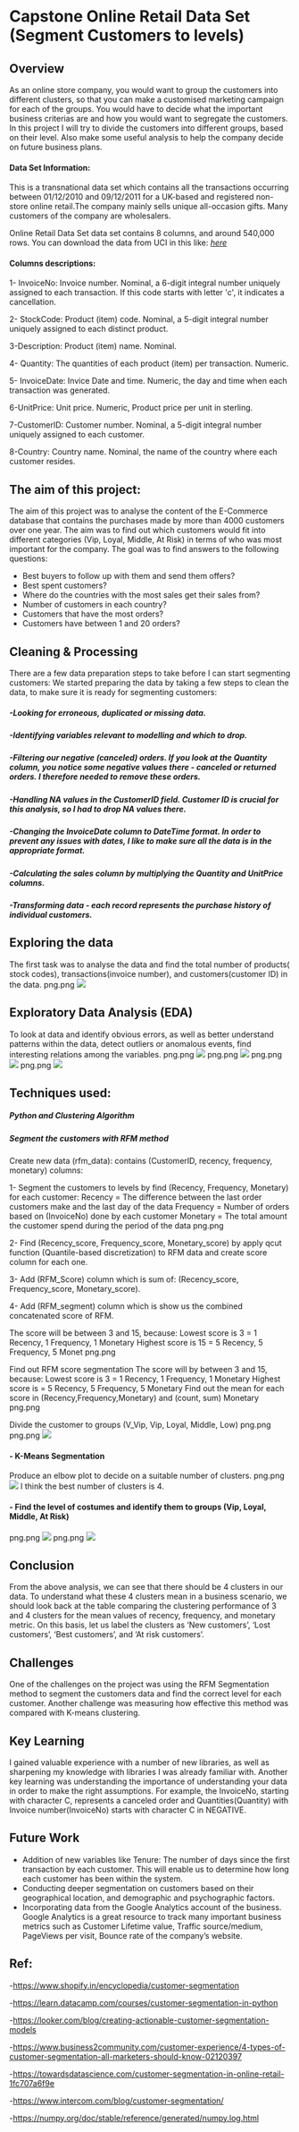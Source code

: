 # Capstone Online Retail Data Set (Segment Customers to levels)


## Overview
As an online store company, you would want to group the customers into different clusters, so that you can make a customised marketing campaign for each of the groups. You would have to decide what the important business criterias are and how you would want to segregate the customers.
In this project I will try to divide the customers into different groups, based on their level. Also make some useful analysis to help the company decide on future business plans.

#### Data Set Information:
This is a transnational data set which contains all the transactions occurring between 01/12/2010 and 09/12/2011 for a UK-based and registered non-store online retail.The company mainly sells unique all-occasion gifts. Many customers of the company are wholesalers.

Online Retail Data Set data set contains 8 columns, and around 540,000 rows.
You can download the data from UCI in this like: [_here_](https://archive.ics.uci.edu/ml/datasets/online+retail)

#### Columns descriptions:

1- InvoiceNo: Invoice number. Nominal, a 6-digit integral number uniquely assigned to each transaction. If this code starts with letter 'c', it indicates a cancellation.

2- StockCode: Product (item) code. Nominal, a 5-digit integral number uniquely assigned to each distinct product.

3-Description: Product (item) name. Nominal.

4- Quantity: The quantities of each product (item) per transaction. Numeric.

5- InvoiceDate: Invice Date and time. Numeric, the day and time when each transaction was generated.

6-UnitPrice: Unit price. Numeric, Product price per unit in sterling.

7-CustomerID: Customer number. Nominal, a 5-digit integral number 
uniquely assigned to each customer.

8-Country: Country name. Nominal, the name of the country where each customer resides.


## The aim of this project:

The aim of this project was to analyse the content of the E-Commerce database that contains the purchases made by more than 4000 customers over one year. The aim was to find out which customers would fit into different categories (Vip, Loyal, Middle, At Risk) in terms of who was most important for the company.
The goal was to find answers to the following questions:
- Best buyers to follow up with them and send them offers? 
- Best spent customers?
- Where do the countries with the most sales get their sales from?
- Number of customers in each country? 
- Customers that have the most orders? 
- Customers have between 1 and 20 orders?


## Cleaning & Processing

There are a few data preparation steps to take before I can start segmenting customers:
We started preparing the data by taking a few steps to clean the data, to make sure it is ready for segmenting customers:
##### -Looking for erroneous, duplicated or missing data.
##### -Identifying variables relevant to modelling and which to drop.
##### -Filtering our negative (canceled) orders. If you look at the Quantity column, you notice some negative values there - canceled or returned orders. I therefore needed to remove these orders.
##### -Handling NA values in the CustomerID field. Customer ID is crucial for this analysis, so I had to drop NA values there.
##### -Changing the InvoiceDate column to DateTime format. In order to prevent any issues with dates, I like to make sure all the data is in the appropriate format.
##### -Calculating the sales column by multiplying the Quantity and UnitPrice columns.
##### -Transforming data - each record represents the purchase history of individual customers.
    

## Exploring the data
The first task was to analyse the data and find the total number of products( stock codes), transactions(invoice number), and customers(customer ID) in the data. 
png.png ![](https://github.com/Abed-Al/Online-Retail-Data-Set-Segment-Customers-to-levels-/blob/main/Project_img/Take%20a%20look%20of%20the%20total%20number%20of%20products%2C%20InvoiceNo%20and%20customers.png)

## Exploratory Data Analysis (EDA)
To look at data and identify obvious errors, as well as better understand patterns within the data,
 detect outliers or anomalous events, find interesting relations among the variables.
png.png ![](https://github.com/Abed-Al/Online-Retail-Data-Set-Segment-Customers-to-levels-/blob/main/Project_img/outlear.png)
png.png ![](https://github.com/Abed-Al/Online-Retail-Data-Set-Segment-Customers-to-levels-/blob/main/Project_img/30%20Most%20spending%20customers.png)
png.png ![](https://github.com/Abed-Al/Online-Retail-Data-Set-Segment-Customers-to-levels-/blob/main/Project_img/Customers%20who%20have%2020%20orders%20or%20less.png)
png.png ![](https://github.com/Abed-Al/Online-Retail-Data-Set-Segment-Customers-to-levels-/blob/main/Project_img/The%20percentage%20of%20customers%20in%20each%20country.png)

## Techniques used: 
##### Python and Clustering Algorithm
##### Segment the customers with RFM method
Create new data (rfm_data): contains (CustomerID, recency, frequency, monetary) columns:

1-  Segment the customers to levels by find (Recency, Frequency, Monetary) for each customer:
Recency = The difference between the last order customers make and the last day of the data
Frequency = Number of orders based on (InvoiceNo) done by each customer
Monetary = The total amount the customer spend during the period of the data
png.png ![]()

2-   Find (Recency_score, Frequency_score, Monetary_score) by apply qcut function (Quantile-based discretization) to RFM data and create score column for each one.

3-  Add (RFM_Score) column which is sum of: (Recency_score, Frequency_score, Monetary_score).

4-  Add (RFM_segment) column which is show us the combined concatenated score of RFM.

The score will be between 3 and 15, because:
Lowest score is 3 = 1 Recency, 1 Frequency, 1 Monetary
 Highest score is 15 = 5 Recency, 5 Frequency, 5 Monet
 png.png ![]()
 
 Find out RFM score segmentation
The score will by between 3 and 15, because:
Lowest score is 3 = 1 Recency, 1 Frequency, 1 Monetary
Highest score is = 5 Recency, 5 Frequency, 5 Monetary
Find out the mean for each score in (Recency,Frequency,Monetary) and (count, sum) Monetary 
png.png ![]()

Divide the customer to groups (V_Vip, Vip, Loyal, Middle, Low)
png.png ![]()
png.png ![](https://github.com/Abed-Al/Online-Retail-Data-Set-Segment-Customers-to-levels-/blob/main/Project_img/Number%20customer%20in%20each%20Segment_Level.png)

#### - K-Means Segmentation
Produce an elbow plot to decide on a suitable number of clusters.
png.png ![](https://github.com/Abed-Al/Online-Retail-Data-Set-Segment-Customers-to-levels-/blob/main/Project_img/plot_elbow.png)
I think the best number of clusters is 4.


#### - Find the level of costumes and identify them to groups (Vip, Loyal, Middle, At Risk)
png.png ![](https://github.com/Abed-Al/Online-Retail-Data-Set-Segment-Customers-to-levels-/blob/main/Project_img/cluster%20level.png)
png.png ![](https://github.com/Abed-Al/Online-Retail-Data-Set-Segment-Customers-to-levels-/blob/main/Project_img/Plot%20Hierarchical%20Clustering%20Dendrogram%20(clustering%20tree).png)


## Conclusion
From the above analysis, we can see that there should be 4 clusters in our data. To understand what these 4 clusters mean in a business scenario, we should look back at the table comparing the clustering performance of 3 and 4 clusters for the mean values of recency, frequency, and monetary metric. On this basis, let us label the clusters as ‘New customers’, ‘Lost customers’, ‘Best customers’, and ‘At risk customers’.

## Challenges
One of the challenges on the project was using the RFM Segmentation method to segment the customers data and find the correct level for each customer. Another challenge was measuring how effective this method was compared with K-means clustering.

## Key Learning
I gained valuable experience with a number of new libraries, as well as sharpening my knowledge with libraries I was already familiar with.
Another key learning was understanding the importance of understanding your data in order to make the right assumptions. For example, the InvoiceNo, starting with character C, represents a canceled order and Quantities(Quantity) with Invoice number(InvoiceNo) starts with character C in NEGATIVE.

## Future Work
* Addition of new variables like Tenure: The number of days since the first transaction by each customer. This will enable us to determine how long each customer has been within the system.
* Conducting deeper segmentation on customers based on their geographical location, and demographic and psychographic factors.
* Incorporating data from the Google Analytics account of the business. Google Analytics is a great resource to track many important business metrics such as Customer Lifetime value, Traffic source/medium, PageViews per visit, Bounce rate of the company’s website.

## Ref:
-https://www.shopify.in/encyclopedia/customer-segmentation

-https://learn.datacamp.com/courses/customer-segmentation-in-python 

-https://looker.com/blog/creating-actionable-customer-segmentation-models

-https://www.business2community.com/customer-experience/4-types-of-customer-segmentation-all-marketers-should-know-02120397 

-https://towardsdatascience.com/customer-segmentation-in-online-retail-1fc707a6f9e

-https://www.intercom.com/blog/customer-segmentation/

-https://numpy.org/doc/stable/reference/generated/numpy.log.html
